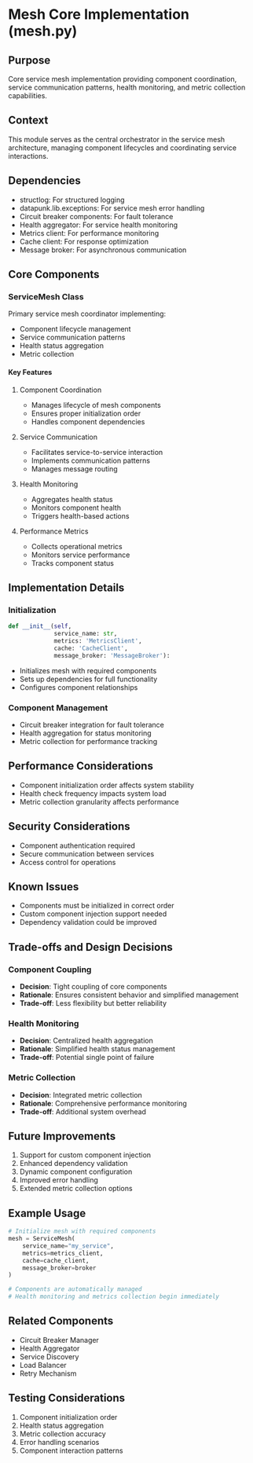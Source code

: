 # Mesh Core Implementation (mesh.py)

## Purpose

Core service mesh implementation providing component coordination, service communication patterns, health monitoring, and metric collection capabilities.

## Context

This module serves as the central orchestrator in the service mesh architecture, managing component lifecycles and coordinating service interactions.

## Dependencies

- structlog: For structured logging
- datapunk.lib.exceptions: For service mesh error handling
- Circuit breaker components: For fault tolerance
- Health aggregator: For service health monitoring
- Metrics client: For performance monitoring
- Cache client: For response optimization
- Message broker: For asynchronous communication

## Core Components

### ServiceMesh Class

Primary service mesh coordinator implementing:

- Component lifecycle management
- Service communication patterns
- Health status aggregation
- Metric collection

#### Key Features

1. Component Coordination

   - Manages lifecycle of mesh components
   - Ensures proper initialization order
   - Handles component dependencies

2. Service Communication

   - Facilitates service-to-service interaction
   - Implements communication patterns
   - Manages message routing

3. Health Monitoring

   - Aggregates health status
   - Monitors component health
   - Triggers health-based actions

4. Performance Metrics
   - Collects operational metrics
   - Monitors service performance
   - Tracks component status

## Implementation Details

### Initialization

```python
def __init__(self,
             service_name: str,
             metrics: 'MetricsClient',
             cache: 'CacheClient',
             message_broker: 'MessageBroker'):
```

- Initializes mesh with required components
- Sets up dependencies for full functionality
- Configures component relationships

### Component Management

- Circuit breaker integration for fault tolerance
- Health aggregation for status monitoring
- Metric collection for performance tracking

## Performance Considerations

- Component initialization order affects system stability
- Health check frequency impacts system load
- Metric collection granularity affects performance

## Security Considerations

- Component authentication required
- Secure communication between services
- Access control for operations

## Known Issues

- Components must be initialized in correct order
- Custom component injection support needed
- Dependency validation could be improved

## Trade-offs and Design Decisions

### Component Coupling

- **Decision**: Tight coupling of core components
- **Rationale**: Ensures consistent behavior and simplified management
- **Trade-off**: Less flexibility but better reliability

### Health Monitoring

- **Decision**: Centralized health aggregation
- **Rationale**: Simplified health status management
- **Trade-off**: Potential single point of failure

### Metric Collection

- **Decision**: Integrated metric collection
- **Rationale**: Comprehensive performance monitoring
- **Trade-off**: Additional system overhead

## Future Improvements

1. Support for custom component injection
2. Enhanced dependency validation
3. Dynamic component configuration
4. Improved error handling
5. Extended metric collection options

## Example Usage

```python
# Initialize mesh with required components
mesh = ServiceMesh(
    service_name="my_service",
    metrics=metrics_client,
    cache=cache_client,
    message_broker=broker
)

# Components are automatically managed
# Health monitoring and metrics collection begin immediately
```

## Related Components

- Circuit Breaker Manager
- Health Aggregator
- Service Discovery
- Load Balancer
- Retry Mechanism

## Testing Considerations

1. Component initialization order
2. Health status aggregation
3. Metric collection accuracy
4. Error handling scenarios
5. Component interaction patterns
